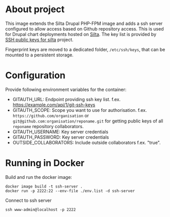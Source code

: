 # About project

This image extends the Silta Drupal PHP-FPM image and adds a ssh server configured to allow access based on Github repository access. This is used for Drupal chart deployments hosted on [Silta](https://github.com/wunderio/silta). The key list is provided by [SSH public keys for silta](https://github.com/wunderio/silta-ssh-keys) project.

Fingerprint keys are moved to a dedicated folder, `/etc/ssh/keys`, that can be mounted to a persistent storage.

# Configuration

Provide following environment variables for the container:
 - GITAUTH_URL: Endpoint providing ssh key list. f.ex. https://example.com/api/1/git-ssh-keys
 - GITAUTH_SCOPE: Scope you want to use for authorisation. f.ex. `https://github.com/organisation` or `git@github.com:organisation/reponame.git` for getting public keys of all `reponame` repository collaborators. 
 - GITAUTH_USERNAME: Key server credentials
 - GITAUTH_PASSWORD: Key server credentials
 - OUTSIDE_COLLABORATORS: Include outside collaborators f.ex. "true".

# Running in Docker

Build and run the docker image:
```
docker image build -t ssh-server .
docker run -p 2222:22 --env-file ./env.list -d ssh-server
```

Connect to ssh server
```
ssh www-admin@localhost -p 2222
```
